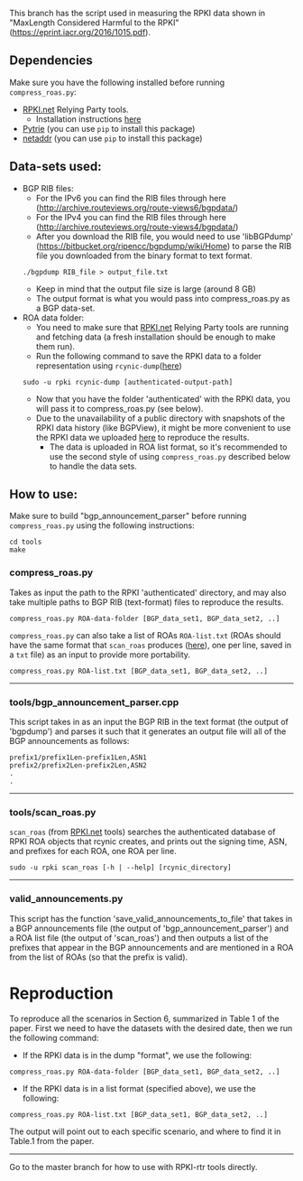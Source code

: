 This branch has the script used in measuring the RPKI data shown in "MaxLength Considered Harmful to the RPKI" (https://eprint.iacr.org/2016/1015.pdf).

## Dependencies
Make sure you have the following installed before running `compress_roas.py`:
- [RPKI.net](https://github.com/dragonresearch/rpki.net/) Relying Party tools.
  - Installation instructions [here](https://github.com/dragonresearch/rpki.net/blob/master/doc/quickstart/xenial-rp.md)
- [Pytrie](https://pypi.python.org/pypi/PyTrie) (you can use `pip` to install this package)
- [netaddr](https://pypi.python.org/pypi/netaddr) (you can use `pip` to install this package)
 
## Data-sets used:
- BGP RIB files:
  - For the IPv6 you can find the RIB files through here (http://archive.routeviews.org/route-views6/bgpdata/)
  - For the IPv4 you can find the RIB files through here (http://archive.routeviews.org/route-views4/bgpdata/)
  - After you download the RIB file, you would need to use 'libBGPdump' (https://bitbucket.org/ripencc/bgpdump/wiki/Home) to  parse the RIB file you downloaded from the binary format to text format.
   ```
   ./bgpdump RIB_file > output_file.txt
   ```
  - Keep in mind that the output file size is large (around 8 GB)
  - The output format is what you would pass into compress_roas.py as a BGP data-set.
- ROA data folder:
  - You need to make sure that [RPKI.net](https://github.com/dragonresearch/rpki.net/) Relying Party tools are running and fetching data (a fresh installation should be enough to make them run).
  - Run the following command to save the RPKI data to a folder representation using `rcynic-dump`([here](https://github.com/dragonresearch/rpki.net/blob/master/rp/rcynic/rcynic-dump))
   ```
   sudo -u rpki rcynic-dump [authenticated-output-path]
   ```
  - Now that you have the folder 'authenticated' with the RPKI data, you will pass it to compress_roas.py (see below).
  - Due to the unavailability of a public directory with snapshots of the RPKI data history (like BGPView), it might be more convenient to use the RPKI data we uploaded [here](RPKI_dataset/) to reproduce the results.
    - The data is uploaded in ROA list format, so it's recommended to use the second style of using `compress_roas.py` described below to handle the data sets.

## How to use:
Make sure to build "bgp_announcement_parser" before running `compress_roas.py` using the following instructions:
```
cd tools
make 
```

### compress_roas.py
Takes as input the path to the RPKI 'authenticated' directory, and may also take multiple paths to BGP RIB (text-format) files to reproduce the results.
```
compress_roas.py ROA-data-folder [BGP_data_set1, BGP_data_set2, ..]
```
`compress_roas.py` can also take a list of ROAs `ROA-list.txt` (ROAs should have the same format that `scan_roas` produces ([here](https://github.com/yossigi/compress_roas#compress_roas)), one per line, saved in a `txt` file) as an input to provide more portability.
```
compress_roas.py ROA-list.txt [BGP_data_set1, BGP_data_set2, ..]
```

***
### tools/bgp_announcement_parser.cpp
This script takes in as an input the BGP RIB in the text format (the output of 'bgpdump') and parses it such that it generates an output file will all of the BGP announcements as follows:
```
prefix1/prefix1Len-prefix1Len,ASN1
prefix2/prefix2Len-prefix2Len,ASN2
.
.
```
***
### tools/scan_roas.py
`scan_roas` (from [RPKI.net](https://github.com/dragonresearch/rpki.net/blob/b2eee832ae27af6ea82f412ee304a778b0910851/doc/manual/36.RPKI.Utils.md#scan_roas) tools) searches the authenticated database of RPKI ROA objects that rcynic creates, and prints out the signing time, ASN, and prefixes for each ROA, one ROA per line.
```
sudo -u rpki scan_roas [-h | --help] [rcynic_directory]
```
***
### valid_announcements.py
This script has the function 'save_valid_announcements_to_file' that takes in a BGP announcements file (the output of 'bgp_announcement_parser') and a ROA list file (the output of 'scan_roas') and then outputs a list of the prefixes that appear in the BGP announcements and are mentioned in a ROA from the list of ROAs (so that the prefix is valid).

# Reproduction

To reproduce all the scenarios in Section 6, summarized in Table 1 of the paper. First we need to have the datasets with the desired date, then we run the following command:

- If the RPKI data is in the dump "format", we use the following: 
```
compress_roas.py ROA-data-folder [BGP_data_set1, BGP_data_set2, ..]
```
- If the RPKI data is in a list format (specified above), we use the following:
```
compress_roas.py ROA-list.txt [BGP_data_set1, BGP_data_set2, ..]
```
The output will point out to each specific scenario, and where to find it in Table.1 from the paper.

----
Go to the master branch for how to use with RPKI-rtr tools directly.
